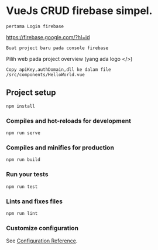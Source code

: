 # VueJs CRUD firebase simpel.
```
pertama Login firebase 
```
https://firebase.google.com/?hl=id
```
Buat project baru pada console firebase
```
Pilih web pada project overview (yang ada logo </>)
```
Copy apiKey,authDomain,dll ke dalam file /src/components/HelloWorld.vue
```

## Project setup
```
npm install
```

### Compiles and hot-reloads for development
```
npm run serve
```

### Compiles and minifies for production
```
npm run build
```

### Run your tests
```
npm run test
```

### Lints and fixes files
```
npm run lint
```

### Customize configuration
See [Configuration Reference](https://cli.vuejs.org/config/).
